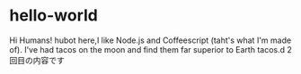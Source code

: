 # hello-world

Hi Humans!
hubot here,I like Node.js and Coffeescript (taht's what I'm made of).
I've had tacos on the moon and find them far superior to Earth tacos.d
2回目の内容です
